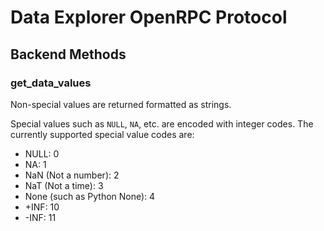 <!---
  Copyright (C) 2023-2024 Posit Software, PBC. All rights reserved.
-->

# Data Explorer OpenRPC Protocol

## Backend Methods

### get_data_values

Non-special values are returned formatted as strings.

Special values such as `NULL`, `NA`, etc. are encoded with integer codes.
The currently supported special value codes are:

* NULL: 0
* NA: 1
* NaN (Not a number): 2
* NaT (Not a time): 3
* None (such as Python None): 4
* +INF: 10
* -INF: 11
